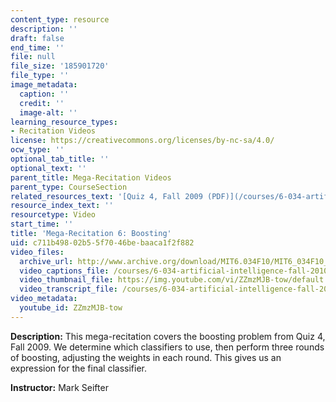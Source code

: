 ```yaml
---
content_type: resource
description: ''
draft: false
end_time: ''
file: null
file_size: '185901720'
file_type: ''
image_metadata:
  caption: ''
  credit: ''
  image-alt: ''
learning_resource_types:
- Recitation Videos
license: https://creativecommons.org/licenses/by-nc-sa/4.0/
ocw_type: ''
optional_tab_title: ''
optional_text: ''
parent_title: Mega-Recitation Videos
parent_type: CourseSection
related_resources_text: '[Quiz 4, Fall 2009 (PDF)](/courses/6-034-artificial-intelligence-fall-2010/resources/mit6_034f10_quiz4_2009)'
resource_index_text: ''
resourcetype: Video
start_time: ''
title: 'Mega-Recitation 6: Boosting'
uid: c711b498-02b5-5f70-46be-baaca1f2f882
video_files:
  archive_url: http://www.archive.org/download/MIT6.034F10/MIT6_034F10_rec06_300k.mp4
  video_captions_file: /courses/6-034-artificial-intelligence-fall-2010/8cc7b7e96dbb55a0bed3a45922b90a49_ZZmzMJB-tow.vtt
  video_thumbnail_file: https://img.youtube.com/vi/ZZmzMJB-tow/default.jpg
  video_transcript_file: /courses/6-034-artificial-intelligence-fall-2010/dc39866c70b0ea8114d0e5daa19ab4e6_ZZmzMJB-tow.pdf
video_metadata:
  youtube_id: ZZmzMJB-tow
---
```

**Description:** This mega-recitation covers the boosting problem from Quiz 4, Fall 2009. We determine which classifiers to use, then perform three rounds of boosting, adjusting the weights in each round. This gives us an expression for the final classifier.

**Instructor:** Mark Seifter